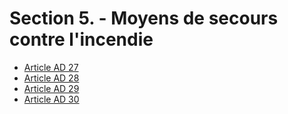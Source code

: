 # Section 5. - Moyens de secours contre l'incendie

- [Article AD 27](article-ad-27.md)
- [Article AD 28](article-ad-28.md)
- [Article AD 29](article-ad-29.md)
- [Article AD 30](article-ad-30.md)
